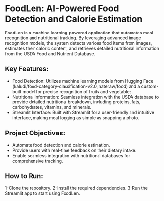 # FoodLen: AI-Powered Food Detection and Calorie Estimation
FoodLen is a machine learning-powered application that automates meal recognition and nutritional tracking. By leveraging advanced image recognition models, the system detects various food items from images, estimates their caloric content, and retrieves detailed nutritional information from the USDA Food and Nutrient Database.

## Key Features:
- Food Detection: Utilizes machine learning models from Hugging Face (kaludi/food-category-classification-v2.0, nateraw/food) and a custom-built model for precise recognition of fruits and vegetables.
- Nutritional Information: Seamless integration with the USDA database to provide detailed nutritional breakdown, including proteins, fats, carbohydrates, vitamins, and minerals.
- Streamlit Interface: Built with Streamlit for a user-friendly and intuitive interface, making meal logging as simple as snapping a photo.

## Project Objectives:
- Automate food detection and calorie estimation.
- Provide users with real-time feedback on their dietary intake.
- Enable seamless integration with nutritional databases for comprehensive tracking.

## How to Run:
1-Clone the repository.
2-Install the required dependencies.
3-Run the Streamlit app to start using FoodLen.

